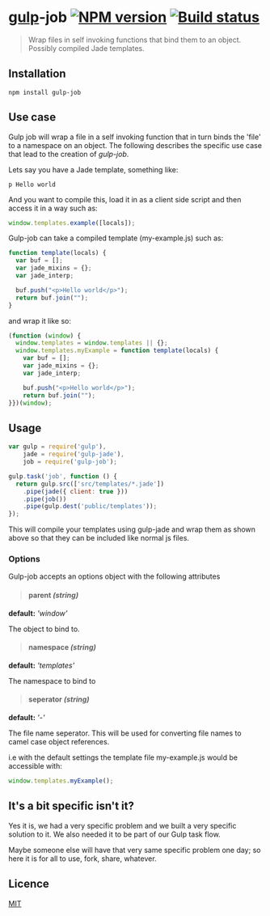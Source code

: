 # [gulp](https://github.com/wearefractal/gulp)-job [![NPM version](http://img.shields.io/npm/v/gulp-job.svg)](https://www.npmjs.org/package/gulp-job) [![Build status](http://img.shields.io/travis/mattyod/gulp-job.svg)](http://travis-ci.org/mattyod/gulp-job)

> Wrap files in self invoking functions that bind them to an object. Possibly compiled Jade templates.

## Installation

```
npm install gulp-job
```

## Use case

Gulp job will wrap a file in a self invoking function that in turn binds the 'file' to a namespace on an object. The following describes the specific use case that lead to the creation of _gulp-job_.

Lets say you have a Jade template, something like:

```jade
p Hello world
```

And you want to compile this, load it in as a client side script and then access it in a way such as:

```js
window.templates.example([locals]);
```

Gulp-job can take a compiled template (my-example.js) such as:

```js
function template(locals) {
  var buf = [];
  var jade_mixins = {};
  var jade_interp;

  buf.push("<p>Hello world</p>");
  return buf.join("");
}
```

and wrap it like so:

```js
(function (window) {
  window.templates = window.templates || {};
  window.templates.myExample = function template(locals) {
    var buf = [];
    var jade_mixins = {};
    var jade_interp;

    buf.push("<p>Hello world</p>");
    return buf.join("");
}})(window);
```

## Usage

```js
var gulp = require('gulp'),
    jade = require('gulp-jade'),
    job = require('gulp-job');

gulp.task('job', function () {
  return gulp.src(['src/templates/*.jade'])
    .pipe(jade({ client: true }))
    .pipe(job())
    .pipe(gulp.dest('public/templates'));
});
```

This will compile your templates using gulp-jade and wrap them as shown above so that they can be included like normal js files.

### Options

Gulp-job accepts an options object with the following attributes

> #### parent _(string)_

**default:** _'window'_

The object to bind to.

> #### namespace _(string)_

**default:** _'templates'_

The namespace to bind to

> #### seperator _(string)_

**default:** _'-'_

The file name seperator. This will be used for converting file names to camel case object references.

i.e with the default settings the template file my-example.js would be accessible with:

```js
window.templates.myExample();
```

## It's a bit specific isn't it?

Yes it is, we had a very specific problem and we built a very specific solution to it. We also needed it to be part of our Gulp task flow.

Maybe someone else will have that very same specific problem one day; so here it is for all to use, fork, share, whatever.

## Licence

[MIT](https://raw.github.com/mattyod/gulp-job/master/LICENSE)
